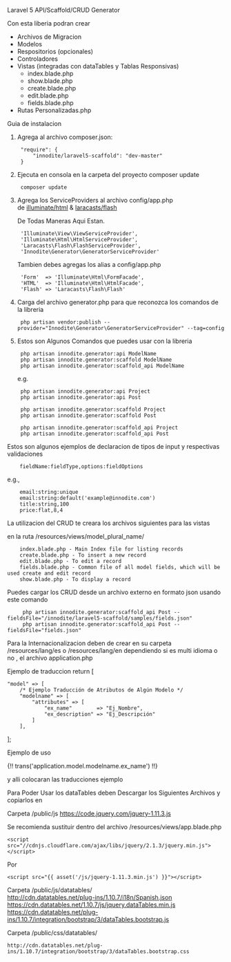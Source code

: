 Laravel 5 API/Scaffold/CRUD Generator

Con esta liberia  podran crear
  - Archivos de Migracion
  - Modelos
  - Respositorios (opcionales)
  - Controladores
  - Vistas (integradas con dataTables y Tablas Responsivas)
     - index.blade.php
     - show.blade.php
     - create.blade.php
     - edit.blade.php
     - fields.blade.php
  - Rutas Personalizadas.php

Guia de instalacion

1. Agrega al archivo composer.json:
  
        "require": {
            "innodite/laravel5-scaffold": "dev-master"
        }
  
2. Ejecuta en consola en la carpeta del proyecto composer update

        composer update
    
3. Agrega los ServiceProviders al archivo config/app.php <br>
       de [illuminate/html](https://github.com/illuminate/html) & [laracasts/flash](https://github.com/laracasts/flash)  
     
   De Todas Maneras Aqui Estan.

        'Illuminate\View\ViewServiceProvider',
        'Illuminate\Html\HtmlServiceProvider',
        'Laracasts\Flash\FlashServiceProvider',
        'Innodite\Generator\GeneratorServiceProvider'
        
   Tambien debes agregas los alias a config/app.php

		'Form'  => 'Illuminate\Html\FormFacade',
		'HTML'  => 'Illuminate\Html\HtmlFacade',
		'Flash' => 'Laracasts\Flash\Flash'

4. Carga del archivo generator.php para que reconozca los comandos de la libreria

        php artisan vendor:publish --provider="Innodite\Generator\GeneratorServiceProvider" --tag=config

5. Estos son Algunos Comandos que puedes usar con la libreria

        php artisan innodite.generator:api ModelName
        php artisan innodite.generator:scaffold ModelName
        php artisan innodite.generator:scaffold_api ModelName
        
    e.g.
    
        php artisan innodite.generator:api Project
        php artisan innodite.generator:api Post
 
        php artisan innodite.generator:scaffold Project
        php artisan innodite.generator:scaffold Post
 
        php artisan innodite.generator:scaffold_api Project
        php artisan innodite.generator:scaffold_api Post
 

Estos son algunos ejemplos de declaracion de tipos de input y respectivas validaciones

        fieldName:fieldType,options:fieldOptions
        
e.g.,

        email:string:unique
        email:string:default('example@innodite.com')
        title:string,100
        price:flat,8,4


La utilizacion del CRUD te creara los archivos siguientes para las vistas

en la ruta /resources/views/model_plural_name/

        index.blade.php - Main Index file for listing records
        create.blade.php - To insert a new record
        edit.blade.php - To edit a record
        fields.blade.php - Common file of all model fields, which will be used create and edit record
        show.blade.php - To display a record
        
Puedes cargar los CRUD desde un archivo externo en formato json usando este comando

         php artisan innodite.generator:scaffold_api Post --fieldsFile="/innodite/laravel5-scaffold/samples/fields.json"
         php artisan innodite.generator:scaffold_api Post --fieldsFile="fields.json"

Para la Internacionalizacion deben de crear en su carpeta /resources/lang/es o /resources/lang/en
dependiendo si es multi idioma o no , el archivo application.php

Ejemplo de traduccion
return [

	"model" => [
		/* Ejemplo Traducción de Atributos de Algún Modelo */
		"modelname" => [
			"attributes" => [
				"ex_name"        => "Ej_Nombre",
				"ex_description" => "Ej_Descripción"
			]
		],
]; 

Ejemplo de uso 

{!! trans('application.model.modelname.ex_name') !!}


y alli colocaran las traducciones ejemplo 

Para Poder Usar los dataTables deben Descargar los Siguientes Archivos y copiarlos en

Carpeta /public/js
    https://code.jquery.com/jquery-1.11.3.js

Se recomienda sustituir dentro del archivo /resources/views/app.blade.php

    <script src="//cdnjs.cloudflare.com/ajax/libs/jquery/2.1.3/jquery.min.js"></script>

Por

    <script src="{{ asset('/js/jquery-1.11.3.min.js') }}"></script>

Carpeta /public/js/datatables/      <br>
    http://cdn.datatables.net/plug-ins/1.10.7/i18n/Spanish.json <br>
    https://cdn.datatables.net/1.10.7/js/jquery.dataTables.min.js <br>
    https://cdn.datatables.net/plug-ins/1.10.7/integration/bootstrap/3/dataTables.bootstrap.js <br>

Carpeta /public/css/datatables/ <br>

    http://cdn.datatables.net/plug-ins/1.10.7/integration/bootstrap/3/dataTables.bootstrap.css


